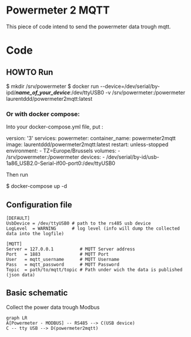 # Powermeter 2 MQTT

This piece of code intend to send the powermeter data trough mqtt.




# Code

## HOWTO Run

  $ mkdir /srv/powermeter
  $ docker run --device=/dev/serial/by-ipd/***name_of_your_device***:/dev/ttyUSB0 -v /srv/powermeter:/powermeter laurentddd/powermeter2mqtt:latest

### Or with docker compose:
Into your docker-compose.yml file, put :

  version: '3'
  services:
    powermeter:
      container_name: powermeter2mqtt
      image: laurentddd/powermeter2mqtt:latest
      restart: unless-stopped
      environment:
        - TZ=Europe/Brussels
      volumes:
        - /srv/powermeter:/powermeter
      devices:
        - /dev/serial/by-id/usb-1a86_USB2.0-Serial-if00-port0:/dev/ttyUSB0
        
Then run

  $ docker-compose up -d

## Configuration file

    [DEFAULT]
    UsbDevice = /dev/ttyUSB0 # path to the rs485 usb device
    LogLevel  = WARNING      # log level (info will dump the collected data into the logfile)

    [MQTT]
    Server = 127.0.0.1          # MQTT Server address
    Port   = 1883               # MQTT Port
    User   = mqtt_username      # MQTT Username
    Pass   = mqtt_password      # MQTT Password
    Topic  = path/to/mqtt/topic # Path under wich the data is published (json data)


## Basic schematic


Collect the power data trough Modbus

```mermaid
graph LR
A[Powermeter - MODBUS] -- RS485 --> C(USB device)
C -- tty USB --> D(powermeter2mqtt)
```
